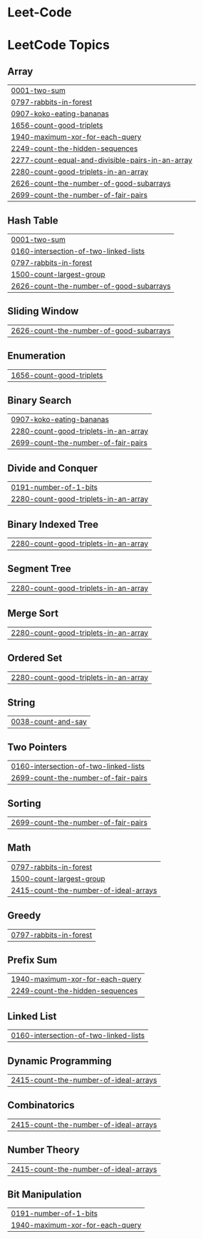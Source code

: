 # Leet-Code
<!---LeetCode Topics Start-->
# LeetCode Topics
## Array
|  |
| ------- |
| [0001-two-sum](https://github.com/SwatiMishra-213/Leet-Code/tree/master/0001-two-sum) |
| [0797-rabbits-in-forest](https://github.com/SwatiMishra-213/Leet-Code/tree/master/0797-rabbits-in-forest) |
| [0907-koko-eating-bananas](https://github.com/SwatiMishra-213/Leet-Code/tree/master/0907-koko-eating-bananas) |
| [1656-count-good-triplets](https://github.com/SwatiMishra-213/Leet-Code/tree/master/1656-count-good-triplets) |
| [1940-maximum-xor-for-each-query](https://github.com/SwatiMishra-213/Leet-Code/tree/master/1940-maximum-xor-for-each-query) |
| [2249-count-the-hidden-sequences](https://github.com/SwatiMishra-213/Leet-Code/tree/master/2249-count-the-hidden-sequences) |
| [2277-count-equal-and-divisible-pairs-in-an-array](https://github.com/SwatiMishra-213/Leet-Code/tree/master/2277-count-equal-and-divisible-pairs-in-an-array) |
| [2280-count-good-triplets-in-an-array](https://github.com/SwatiMishra-213/Leet-Code/tree/master/2280-count-good-triplets-in-an-array) |
| [2626-count-the-number-of-good-subarrays](https://github.com/SwatiMishra-213/Leet-Code/tree/master/2626-count-the-number-of-good-subarrays) |
| [2699-count-the-number-of-fair-pairs](https://github.com/SwatiMishra-213/Leet-Code/tree/master/2699-count-the-number-of-fair-pairs) |
## Hash Table
|  |
| ------- |
| [0001-two-sum](https://github.com/SwatiMishra-213/Leet-Code/tree/master/0001-two-sum) |
| [0160-intersection-of-two-linked-lists](https://github.com/SwatiMishra-213/Leet-Code/tree/master/0160-intersection-of-two-linked-lists) |
| [0797-rabbits-in-forest](https://github.com/SwatiMishra-213/Leet-Code/tree/master/0797-rabbits-in-forest) |
| [1500-count-largest-group](https://github.com/SwatiMishra-213/Leet-Code/tree/master/1500-count-largest-group) |
| [2626-count-the-number-of-good-subarrays](https://github.com/SwatiMishra-213/Leet-Code/tree/master/2626-count-the-number-of-good-subarrays) |
## Sliding Window
|  |
| ------- |
| [2626-count-the-number-of-good-subarrays](https://github.com/SwatiMishra-213/Leet-Code/tree/master/2626-count-the-number-of-good-subarrays) |
## Enumeration
|  |
| ------- |
| [1656-count-good-triplets](https://github.com/SwatiMishra-213/Leet-Code/tree/master/1656-count-good-triplets) |
## Binary Search
|  |
| ------- |
| [0907-koko-eating-bananas](https://github.com/SwatiMishra-213/Leet-Code/tree/master/0907-koko-eating-bananas) |
| [2280-count-good-triplets-in-an-array](https://github.com/SwatiMishra-213/Leet-Code/tree/master/2280-count-good-triplets-in-an-array) |
| [2699-count-the-number-of-fair-pairs](https://github.com/SwatiMishra-213/Leet-Code/tree/master/2699-count-the-number-of-fair-pairs) |
## Divide and Conquer
|  |
| ------- |
| [0191-number-of-1-bits](https://github.com/SwatiMishra-213/Leet-Code/tree/master/0191-number-of-1-bits) |
| [2280-count-good-triplets-in-an-array](https://github.com/SwatiMishra-213/Leet-Code/tree/master/2280-count-good-triplets-in-an-array) |
## Binary Indexed Tree
|  |
| ------- |
| [2280-count-good-triplets-in-an-array](https://github.com/SwatiMishra-213/Leet-Code/tree/master/2280-count-good-triplets-in-an-array) |
## Segment Tree
|  |
| ------- |
| [2280-count-good-triplets-in-an-array](https://github.com/SwatiMishra-213/Leet-Code/tree/master/2280-count-good-triplets-in-an-array) |
## Merge Sort
|  |
| ------- |
| [2280-count-good-triplets-in-an-array](https://github.com/SwatiMishra-213/Leet-Code/tree/master/2280-count-good-triplets-in-an-array) |
## Ordered Set
|  |
| ------- |
| [2280-count-good-triplets-in-an-array](https://github.com/SwatiMishra-213/Leet-Code/tree/master/2280-count-good-triplets-in-an-array) |
## String
|  |
| ------- |
| [0038-count-and-say](https://github.com/SwatiMishra-213/Leet-Code/tree/master/0038-count-and-say) |
## Two Pointers
|  |
| ------- |
| [0160-intersection-of-two-linked-lists](https://github.com/SwatiMishra-213/Leet-Code/tree/master/0160-intersection-of-two-linked-lists) |
| [2699-count-the-number-of-fair-pairs](https://github.com/SwatiMishra-213/Leet-Code/tree/master/2699-count-the-number-of-fair-pairs) |
## Sorting
|  |
| ------- |
| [2699-count-the-number-of-fair-pairs](https://github.com/SwatiMishra-213/Leet-Code/tree/master/2699-count-the-number-of-fair-pairs) |
## Math
|  |
| ------- |
| [0797-rabbits-in-forest](https://github.com/SwatiMishra-213/Leet-Code/tree/master/0797-rabbits-in-forest) |
| [1500-count-largest-group](https://github.com/SwatiMishra-213/Leet-Code/tree/master/1500-count-largest-group) |
| [2415-count-the-number-of-ideal-arrays](https://github.com/SwatiMishra-213/Leet-Code/tree/master/2415-count-the-number-of-ideal-arrays) |
## Greedy
|  |
| ------- |
| [0797-rabbits-in-forest](https://github.com/SwatiMishra-213/Leet-Code/tree/master/0797-rabbits-in-forest) |
## Prefix Sum
|  |
| ------- |
| [1940-maximum-xor-for-each-query](https://github.com/SwatiMishra-213/Leet-Code/tree/master/1940-maximum-xor-for-each-query) |
| [2249-count-the-hidden-sequences](https://github.com/SwatiMishra-213/Leet-Code/tree/master/2249-count-the-hidden-sequences) |
## Linked List
|  |
| ------- |
| [0160-intersection-of-two-linked-lists](https://github.com/SwatiMishra-213/Leet-Code/tree/master/0160-intersection-of-two-linked-lists) |
## Dynamic Programming
|  |
| ------- |
| [2415-count-the-number-of-ideal-arrays](https://github.com/SwatiMishra-213/Leet-Code/tree/master/2415-count-the-number-of-ideal-arrays) |
## Combinatorics
|  |
| ------- |
| [2415-count-the-number-of-ideal-arrays](https://github.com/SwatiMishra-213/Leet-Code/tree/master/2415-count-the-number-of-ideal-arrays) |
## Number Theory
|  |
| ------- |
| [2415-count-the-number-of-ideal-arrays](https://github.com/SwatiMishra-213/Leet-Code/tree/master/2415-count-the-number-of-ideal-arrays) |
## Bit Manipulation
|  |
| ------- |
| [0191-number-of-1-bits](https://github.com/SwatiMishra-213/Leet-Code/tree/master/0191-number-of-1-bits) |
| [1940-maximum-xor-for-each-query](https://github.com/SwatiMishra-213/Leet-Code/tree/master/1940-maximum-xor-for-each-query) |
<!---LeetCode Topics End-->